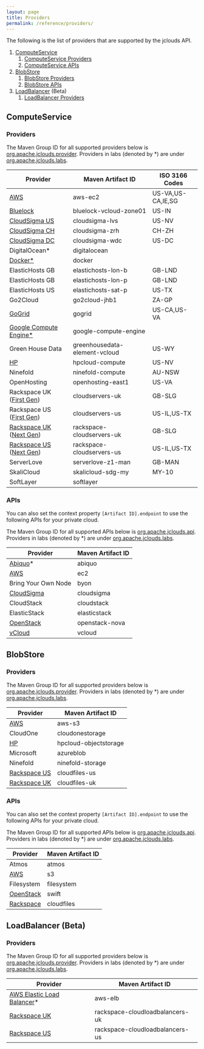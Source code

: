 ```yaml
---
layout: page
title: Providers
permalink: /reference/providers/
---
```


The following is the list of providers that are supported by the jclouds API.

1. [ComputeService](#compute)
    1. [ComputeService Providers](#compute-providers)
    1. [ComputeService APIs](#compute-apis)
1. [BlobStore](#blobstore)
    1. [BlobStore Providers](#blobstore-providers)
    1. [BlobStore APIs](#blobstore-apis)
1. [LoadBalancer](#loadbalancer) (Beta)
    1. [LoadBalancer Providers](#loadbalancer-providers)

## <a id="compute"></a>ComputeService
### <a id="compute-providers"></a>Providers

The Maven Group ID for all supported providers below is [org.apache.jclouds.provider](http://search.maven.org/#search%7Cga%7C1%7Corg.apache.jclouds.provider). Providers in labs (denoted by \*) are under [org.apache.jclouds.labs](http://search.maven.org/#search%7Cga%7C1%7Corg.apache.jclouds.labs).

<table class="table table-striped table-hover">
    <thead>
        <tr>
            <th>Provider</th>
            <th>Maven Artifact ID</th>
            <th>ISO 3166 Codes</th>
        </tr>
    </thead>
    <tbody>
        <tr>
            <td><a href="/guides/aws/">AWS</a></td>
            <td>aws-ec2</td>
            <td>US-VA,US-CA,IE,SG</td>
        </tr>
        <tr>
            <td><a href="/guides/bluelock/">Bluelock</a></td>
            <td>bluelock-vcloud-zone01</td>
            <td>US-IN</td>
        </tr>
        <tr>
            <td><a href="/guides/cloudsigma/">CloudSigma US</a></td>
            <td>cloudsigma-lvs</td>
            <td>US-NV</td>
        </tr>
        <tr>
            <td><a href="/guides/cloudsigma/">CloudSigma CH</a></td>
            <td>cloudsigma-zrh</td>
            <td>CH-ZH</td>
        </tr>
        <tr>
            <td><a href="/guides/cloudsigma/">CloudSigma DC</a></td>
            <td>cloudsigma-wdc</td>
            <td>US-DC</td>
        </tr>
        <tr>
            <td>DigitalOcean*</td>
            <td>digitalocean</td>
            <td></td>
        </tr>
        <tr>
            <td><a href="/guides/docker/">Docker*</a></td>
            <td>docker</td>
            <td></td>
        </tr>
        <tr>
            <td>ElasticHosts GB</td>
            <td>elastichosts-lon-b</td>
            <td>GB-LND</td>
        </tr>
        <tr>
            <td>ElasticHosts GB</td>
            <td>elastichosts-lon-p</td>
            <td>GB-LND</td>
        </tr>
        <tr>
            <td>ElasticHosts US</td>
            <td>elastichosts-sat-p</td>
            <td>US-TX</td>
        </tr>
        <tr>
            <td>Go2Cloud</td>
            <td>go2cloud-jhb1</td>
            <td>ZA-GP</td>
        </tr>
        <tr>
            <td><a href="/guides/go-grid/">GoGrid</a></td>
            <td>gogrid</td>
            <td>US-CA,US-VA</td>
        </tr>
        <tr>
            <td><a href="/guides/google/">Google Compute Engine*</a></td>
            <td>google-compute-engine</td>
            <td></td>
        </tr>
        <tr>
            <td>Green House Data</td>
            <td>greenhousedata-element-vcloud</td>
            <td>US-WY</td>
        </tr>
        <tr>
            <td><a href="/guides/hpcloud/">HP</a></td>
            <td>hpcloud-compute</td>
            <td>US-NV</td>
        </tr>
        <tr>
            <td>Ninefold</td>
            <td>ninefold-compute</td>
            <td>AU-NSW</td>
        </tr>
        <tr>
            <td>OpenHosting</td>
            <td>openhosting-east1</td>
            <td>US-VA</td>
        </tr>
        <tr>
            <td>Rackspace UK (<a href="http://www.rackspace.com/knowledge_center/article/next-gen-vs-first-gen-feature-comparison">First Gen</a>)</td>
            <td>cloudservers-uk</td>
            <td>GB-SLG</td>
        </tr>
        <tr>
            <td>Rackspace US (<a href="http://www.rackspace.com/knowledge_center/article/next-gen-vs-first-gen-feature-comparison">First Gen</a>)</td>
            <td>cloudservers-us</td>
            <td>US-IL,US-TX</td>
        </tr>
        <tr>
            <td><a href="/guides/rackspace/">Rackspace UK</a> (<a href="http://www.rackspace.com/knowledge_center/article/next-gen-vs-first-gen-feature-comparison">Next Gen</a>)</td>
            <td>rackspace-cloudservers-uk</td>
            <td>GB-SLG</td>
        </tr>
        <tr>
            <td><a href="/guides/rackspace/">Rackspace US</a> (<a href="http://www.rackspace.com/knowledge_center/article/next-gen-vs-first-gen-feature-comparison">Next Gen</a>)</td>
            <td>rackspace-cloudservers-us</td>
            <td>US-IL,US-TX</td>
        </tr>
        <tr>
            <td>ServerLove</td>
            <td>serverlove-z1-man</td>
            <td>GB-MAN</td>
        </tr>
        <tr>
            <td>SkaliCloud</td>
            <td>skalicloud-sdg-my</td>
            <td>MY-10</td>
        </tr>
        <tr>
            <td>SoftLayer</td>
            <td>softlayer</td>
            <td></td>
        </tr>
    </tbody>
</table>

### <a id="compute-apis"></a>APIs

You can also set the context property `[Artifact ID].endpoint` to use the following APIs for your private cloud.

The Maven Group ID for all supported APIs below is [org.apache.jclouds.api](http://search.maven.org/#search%7Cga%7C1%7Corg.apache.jclouds.api). Providers in labs (denoted by \*) are under [org.apache.jclouds.labs](http://search.maven.org/#search%7Cga%7C1%7Corg.apache.jclouds.labs).

<table class="table table-striped table-hover">
    <thead>
        <tr>
            <th>Provider</th>
            <th>Maven Artifact ID</th>
        </tr>
    </thead>
    <tbody>
        <tr>
            <td><a href="/guides/abiquo/">Abiquo</a>*</td>
            <td>abiquo</td>
        </tr>
        <tr>
            <td><a href="/guides/aws-ec2/">AWS</a></td>
            <td>ec2</td>
        </tr>
        <tr>
            <td>Bring Your Own Node</td>
            <td>byon</td>
        </tr>
        <tr>
            <td><a href="/guides/cloudsigma/">CloudSigma</a></td>
            <td>cloudsigma</td>
        </tr>
        <tr>
            <td>CloudStack</td>
            <td>cloudstack</td>
        </tr>
        <tr>
            <td>ElasticStack</td>
            <td>elasticstack</td>
        </tr>
        <tr>
            <td><a href="/guides/openstack/">OpenStack</a></td>
            <td>openstack-nova</td>
        </tr>
        <tr>
            <td><a href="/guides/vcloud/">vCloud</a></td>
            <td>vcloud</td>
        </tr>
    </tbody>
</table>


## <a id="blobstore"></a>BlobStore
### <a id="blobstore-providers"></a>Providers

The Maven Group ID for all supported providers below is [org.apache.jclouds.provider](http://search.maven.org/#search%7Cga%7C1%7Corg.apache.jclouds.provider). Providers in labs (denoted by \*) are under [org.apache.jclouds.labs](http://search.maven.org/#search%7Cga%7C1%7Corg.apache.jclouds.labs).

<table class="table table-striped table-hover">
    <thead>
        <tr>
            <th>Provider</th>
            <th>Maven Artifact ID</th>
        </tr>
    </thead>
    <tbody>
        <tr>
            <td><a href="/guides/aws-s3/">AWS</a></td>
            <td>aws-s3</td>
        </tr>
        <tr>
            <td>CloudOne</td>
            <td>cloudonestorage</td>
        </tr>
        <tr>
            <td><a href="/guides/hpcloud/">HP</a></td>
            <td>hpcloud-objectstorage</td>
        </tr>
        <tr>
            <td>Microsoft</td>
            <td>azureblob</td>
        </tr>
        <tr>
            <td>Ninefold</td>
            <td>ninefold-storage</td>
        </tr>
        <tr>
            <td><a href="/guides/rackspace/">Rackspace US</a></td>
            <td>cloudfiles-us</td>
        </tr>
        <tr>
            <td><a href="/guides/rackspace/">Rackspace UK</a></td>
            <td>cloudfiles-uk</td>
        </tr>
    </tbody>
</table>

### <a id="blobstore-apis"></a>APIs

You can also set the context property `[Artifact ID].endpoint` to use the following APIs for your private cloud.

The Maven Group ID for all supported APIs below is [org.apache.jclouds.api](http://search.maven.org/#search%7Cga%7C1%7Corg.apache.jclouds.api). Providers in labs (denoted by \*) are under [org.apache.jclouds.labs](http://search.maven.org/#search%7Cga%7C1%7Corg.apache.jclouds.labs).

<table class="table table-striped table-hover">
    <thead>
        <tr>
            <th>Provider</th>
            <th>Maven Artifact ID</th>
        </tr>
    </thead>
    <tbody>
        <tr>
            <td>Atmos</td>
            <td>atmos</td>
        </tr>
        <tr>
            <td><a href="/guides/aws-s3/">AWS</a></td>
            <td>s3</td>
        </tr>
        <tr>
            <td>Filesystem</td>
            <td>filesystem</td>
        </tr>
        <tr>
            <td><a href="/guides/openstack/">OpenStack</a></td>
            <td>swift</td>
        </tr>
        <tr>
            <td><a href="/guides/rackspace/">Rackspace</a></td>
            <td>cloudfiles</td>
        </tr>
    </tbody>
</table>

## <a id="loadbalancer"></a>LoadBalancer (Beta)
### <a id="loadbalancer-providers"></a>Providers

The Maven Group ID for all supported providers below is [org.apache.jclouds.provider](http://search.maven.org/#search%7Cga%7C1%7Corg.apache.jclouds.provider). Providers in labs (denoted by \*) are under [org.apache.jclouds.labs](http://search.maven.org/#search%7Cga%7C1%7Corg.apache.jclouds.labs).

<table class="table table-striped table-hover">
    <thead>
        <tr>
            <th>Provider</th>
            <th>Maven Artifact ID</th>
        </tr>
    </thead>
    <tbody>
        <tr>
            <td><a href="/guides/aws/">AWS Elastic Load Balancer</a>*</td>
            <td>aws-elb</td>
        </tr>
        <tr>
            <td><a href="/guides/rackspace/">Rackspace UK</a></td>
            <td>rackspace-cloudloadbalancers-uk</td>
        </tr>
        <tr>
            <td><a href="/guides/rackspace/">Rackspace US</a></td>
            <td>rackspace-cloudloadbalancers-us</td>
        </tr>
    </tbody>
</table>
